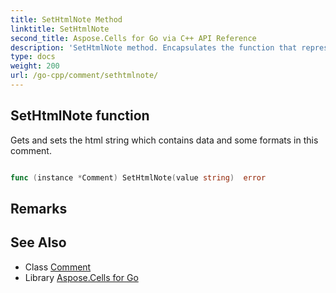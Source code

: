 ```yaml
---
title: SetHtmlNote Method 
linktitle: SetHtmlNote
second_title: Aspose.Cells for Go via C++ API Reference
description: 'SetHtmlNote method. Encapsulates the function that represents sethtmlnote in Go.'
type: docs
weight: 200
url: /go-cpp/comment/sethtmlnote/
---
```


## SetHtmlNote function

Gets and sets the html string which contains data and some formats in this comment.

```go

func (instance *Comment) SetHtmlNote(value string)  error

```

## Remarks


## See Also

* Class [Comment](../)
* Library [Aspose.Cells for Go](../../)
